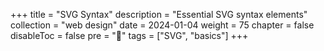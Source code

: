 +++
title = "SVG Syntax"
description = "Essential SVG syntax elements"
collection = "web design"
date =  2024-01-04
weight = 75
chapter = false
disableToc = false
pre = "<b>📜</b>"
tags = ["SVG", "basics"]
+++